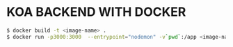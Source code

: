 # KOA BACKEND WITH DOCKER

```bash
$ docker build -t <image-name> .
$ docker run -p3000:3000  --entrypoint="nodemon" -v`pwd`:/app <image-name>:latest
```